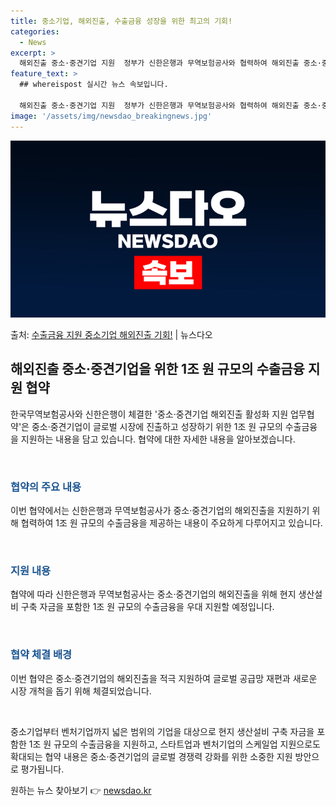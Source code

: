 ```yaml
---
title: 중소기업, 해외진출, 수출금융 성장을 위한 최고의 기회!
categories:
  - News
excerpt: >
  해외진출 중소·중견기업 지원  정부가 신한은행과 무역보험공사와 협력하여 해외진출 중소·중견기업에 1조 원 규…
feature_text: >
  ## whereispost 실시간 뉴스 속보입니다.

  해외진출 중소·중견기업 지원  정부가 신한은행과 무역보험공사와 협력하여 해외진출 중소·중견기업에 1조 원 규…
image: '/assets/img/newsdao_breakingnews.jpg'
---
```


![뉴스다오 속보](/assets/img/newsdao_breakingnews.jpg)

<p>출처: <a href="https://newsdao.kr/4272" rel="dofollow">수출금융 지원 중소기업 해외진출 기회!</a> | 뉴스다오</p>

<h2 data-ke-size="size26">해외진출 중소·중견기업을 위한 1조 원 규모의 수출금융 지원 협약</h2>

한국무역보험공사와 신한은행이 체결한 '중소·중견기업 해외진출 활성화 지원 업무협약'은 중소·중견기업이 글로벌 시장에 진출하고 성장하기 위한 1조 원 규모의 수출금융을 지원하는 내용을 담고 있습니다. 협약에 대한 자세한 내용을 알아보겠습니다.

<p data-ke-size="size16">&nbsp;</p>

<h3><b><span style="color: #1a5490;">협약의 주요 내용</span></b></h3>
이번 협약에서는 신한은행과 무역보험공사가 중소·중견기업의 해외진출을 지원하기 위해 협력하여 1조 원 규모의 수출금융을 제공하는 내용이 주요하게 다루어지고 있습니다.

<p data-ke-size="size16">&nbsp;</p>

<h3><b><span style="color: #1a5490;">지원 내용</span></b></h3>
협약에 따라 신한은행과 무역보험공사는 중소·중견기업의 해외진출을 위해 현지 생산설비 구축 자금을 포함한 1조 원 규모의 수출금융을 우대 지원할 예정입니다.

<p data-ke-size="size16">&nbsp;</p>

<h3><b><span style="color: #1a5490;">협약 체결 배경</span></b></h3>
이번 협약은 중소·중견기업의 해외진출을 적극 지원하여 글로벌 공급망 재편과 새로운 시장 개척을 돕기 위해 체결되었습니다.

<p data-ke-size="size16">&nbsp;</p>

중소기업부터 벤처기업까지 넓은 범위의 기업을 대상으로 현지 생산설비 구축 자금을 포함한 1조 원 규모의 수출금융을 지원하고, 스타트업과 벤처기업의 스케일업 지원으로도 확대되는 협약 내용은 중소·중견기업의 글로벌 경쟁력 강화를 위한 소중한 지원 방안으로 평가됩니다. 

원하는 뉴스 찾아보기 👉 <a href="https://newsdao.kr" rel="dofollow">newsdao.kr</a>


